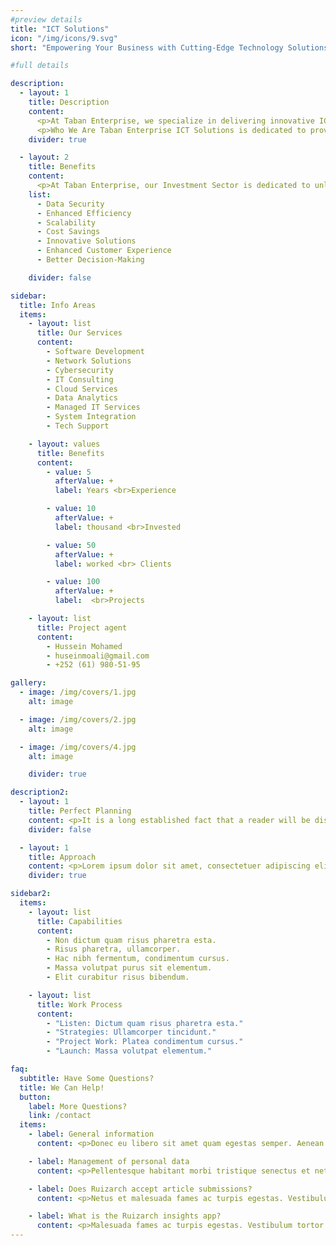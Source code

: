 ```yaml
---
#preview details
title: "ICT Solutions"
icon: "/img/icons/9.svg"
short: "Empowering Your Business with Cutting-Edge Technology Solutions"

#full details

description:
  - layout: 1
    title: Description
    content:
      <p>At Taban Enterprise, we specialize in delivering innovative ICT services that empower businesses to stay ahead in a rapidly evolving digital landscape. Our offerings include cutting-edge software development, comprehensive network solutions, advanced cybersecurity measures, and strategic IT consulting. Whether you need a custom software application to streamline your operations, robust network infrastructure to ensure seamless connectivity, or cybersecurity solutions to protect your valuable data, we have the expertise to meet your needs. We are committed to helping businesses leverage technology to achieve their goals, enhance efficiency, and drive growth. Partner with us to transform your technological challenges into opportunities for success.</p>
      <p>Who We Are Taban Enterprise ICT Solutions is dedicated to providing cutting-edge technology services that empower businesses to succeed in a digital world. Our team of experts delivers tailored solutions to meet the unique needs of our clients.</p>
    divider: true

  - layout: 2
    title: Benefits
    content:
      <p>At Taban Enterprise, our Investment Sector is dedicated to unlocking substantial value and driving growth through strategic investment opportunities. We focus on delivering the following benefits to ensure exceptional outcomes</p>
    list:
      - Data Security
      - Enhanced Efficiency
      - Scalability
      - Cost Savings
      - Innovative Solutions
      - Enhanced Customer Experience
      - Better Decision-Making

    divider: false

sidebar:
  title: Info Areas
  items:
    - layout: list
      title: Our Services
      content:
        - Software Development
        - Network Solutions
        - Cybersecurity
        - IT Consulting
        - Cloud Services
        - Data Analytics
        - Managed IT Services
        - System Integration
        - Tech Support

    - layout: values
      title: Benefits
      content:
        - value: 5
          afterValue: +
          label: Years <br>Experience

        - value: 10
          afterValue: +
          label: thousand <br>Invested

        - value: 50
          afterValue: +
          label: worked <br> Clients

        - value: 100
          afterValue: +
          label:  <br>Projects

    - layout: list
      title: Project agent
      content:
        - Hussein Mohamed
        - huseinmoali@gmail.com
        - +252 (61) 980-51-95

gallery:
  - image: /img/covers/1.jpg
    alt: image

  - image: /img/covers/2.jpg
    alt: image

  - image: /img/covers/4.jpg
    alt: image

    divider: true

description2:
  - layout: 1
    title: Perfect Planning
    content: <p>It is a long established fact that a reader will be distracted by the readable content of a page when looking at its layout. The point of using Lorem Ipsum is that it has a more-or-less normal distribution of letters, as opposed to using 'Content here, content here', making it look like readable English. Many desktop publishing packages and web page editors now use Lorem Ipsum as their default model text, and a search for 'lorem ipsum' will uncover many web sites still in their infancy. Various versions have evolved over the years, sometimes by accident, sometimes on purpose (injected humour and the like).</p>
    divider: false

  - layout: 1
    title: Approach
    content: <p>Lorem ipsum dolor sit amet, consectetuer adipiscing elit, sed diam nonummy nibh euismod tincidunt ut laoreet dolore magna aliquam erat volutpat. Ut wisi enim ad minim veniam, quis nostrud exerci tation ullamcorper suscipit lobortis nisl ut aliquip ex ea commodo consequat.</p>
    divider: true

sidebar2:
  items:
    - layout: list
      title: Capabilities
      content:
        - Non dictum quam risus pharetra esta.
        - Risus pharetra, ullamcorper.
        - Hac nibh fermentum, condimentum cursus.
        - Massa volutpat purus sit elementum.
        - Elit curabitur risus bibendum.

    - layout: list
      title: Work Process
      content:
        - "Listen: Dictum quam risus pharetra esta."
        - "Strategies: Ullamcorper tincidunt."
        - "Project Work: Platea condimentum cursus."
        - "Launch: Massa volutpat elementum."

faq:
  subtitle: Have Some Questions?
  title: We Can Help!
  button:
    label: More Questions?
    link: /contact
  items:
    - label: General information
      content: <p>Donec eu libero sit amet quam egestas semper. Aenean ultricies mi vitae est. Mauris placerat eleifend leo.</p>

    - label: Management of personal data
      content: <p>Pellentesque habitant morbi tristique senectus et netus et malesuada fames ac turpis egestas. Vestibulum tortor quam, feugiat vitae, ultricies eget, tempor sit amet, ante. Donec eu libero sit amet quam egestas semper. Aenean ultricies mi vitae est. Mauris placerat eleifend leo.</p>

    - label: Does Ruizarch accept article submissions?
      content: <p>Netus et malesuada fames ac turpis egestas. Vestibulum tortor quam, feugiat vitae, ultricies eget, tempor sit amet, ante. Donec eu libero sit amet quam egestas semper. Aenean ultricies mi vitae est. Mauris placerat eleifend leo.</p>

    - label: What is the Ruizarch insights app?
      content: <p>Malesuada fames ac turpis egestas. Vestibulum tortor quam, feugiat vitae, ultricies eget, tempor sit amet, ante. Donec eu libero sit amet quam egestas semper. Aenean ultricies mi vitae est. Mauris placerat eleifend leo.</p>
---
```

